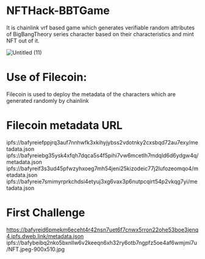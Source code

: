 # NFTHack-BBTGame
It is chainlink vrf based game which generates verifiable random attributes of BigBangTheory series character based on their characteristics and mint NFT out of it.


![Untitled (11)](https://user-images.githubusercontent.com/46647968/144590384-24b0bb2a-931c-4d7e-b086-e93cf49cbdfa.jpg)

# Use of Filecoin:
Filecoin is used to deploy the metadata of the characters which are generated randomly by chainlink

# Filecoin metadata URL

ipfs://bafyreiefppjrq3auf7nnhwfk3xkihyjybss2vdotnky2cxsbqd72au7exy/metadata.json
ipfs://bafyreiebg35ysk4xfqh7dqca5s4f5pihi7vw6mcetlh7mdqld6d6ydgw4q/metadata.json
ipfs://bafyreif3s3ud45pfwzyhxoeg7mh54jeni25kizodeic77j2lufozeomqo4/metadata.json
ipfs://bafyreie7smimyrprkchdsi4etyuj3xg6vax3p6nutpcqirt54p2vkqg7yi/metadata.json

# First Challenge

https://bafyreid6pmekm6eceht4r42nsn7uet6f7cnwx5rron22ohe53boe3jenq4.ipfs.dweb.link/metadata.json
ipfs://bafybeibq2nko5bxnllw6v2keeqn6xh32ry6otb7ngpfz5oe4af6wmjmi7u/NFT.jpeg-900x510.jpg
